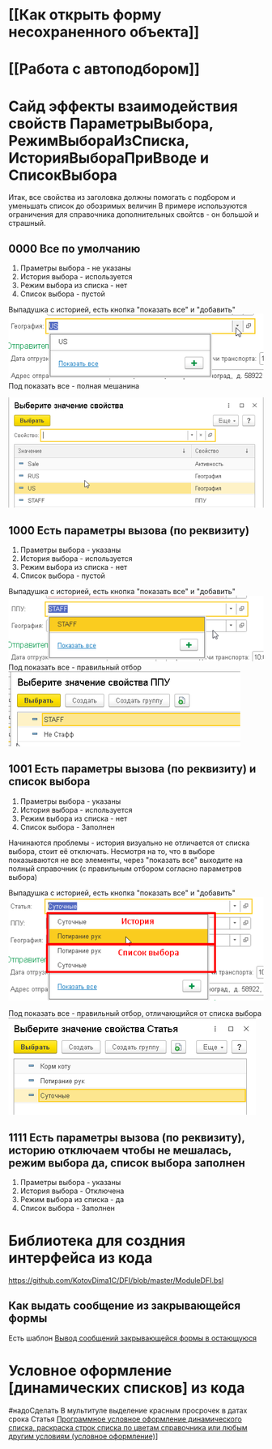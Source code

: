 # [[Как открыть форму несохраненного объекта]]

# [[Работа с автоподбором]]

#  Сайд эффекты взаимодействия свойств ПараметрыВыбора, РежимВыбораИзСписка, ИсторияВыбораПриВводе и СписокВыбора
Итак, все свойства из заголовка должны помогать с подбором и уменьшать список до обозримых величин
В примере используются ограничения для справочника дополнительных свойтсв - он большой и страшный.

## 0000 Все по умолчанию
1. Праметры выбора - не указаны
2. История выбора - используется
3. Режим выбора из списка - нет
4. Список выбора - пустой

Выпадушка с историей, есть кнопка "показать все" и "добавить"
![](Pasted%20image%2020210929123707.png)
Под показать все - полная мешанина

![](Pasted%20image%2020210929123905.png)

## 1000 Есть параметры вызова (по реквизиту)
1. Праметры выбора - указаны
2. История выбора - используется
3. Режим выбора из списка - нет
4. Список выбора - пустой

Выпадушка с историей, есть кнопка "показать все" и "добавить"
![](Pasted%20image%2020210929124115.png)
Под показать все - правильный отбор
![](Pasted%20image%2020210929124154.png)

## 1001 Есть параметры вызова (по реквизиту) и список выбора
1. Праметры выбора - указаны
2. История выбора - используется
3. Режим выбора из списка - нет
4. Список выбора - Заполнен

Начинаются проблемы - история визуально не отличается от списка выбора, стоит её отключать. Несмотря на то, что в выборе показываются не все элементы, через "показать все" выходите на полный справочник (с правильным отбором согласно параметров выбора)

Выпадушка с историей, есть кнопка "показать все" и "добавить"
![](Pasted%20image%2020210929124919.png)

Под показать все - правильный отбор, отличающийся от списка выбора
![](Pasted%20image%2020210929125154.png)

## 1111 Есть параметры вызова (по реквизиту), историю отключаем чтобы не мешалась, режим выбора да,  список выбора заполнен
1. Праметры выбора - указаны
2. История выбора - Отключена
3. Режим выбора из списка - да
4. Список выбора - Заполнен


# Библиотека для создния интерфейса из кода
https://github.com/KotovDima1C/DFI/blob/master/ModuleDFI.bsl

## Как выдать сообщение из закрывающейся формы
Есть шаблон [Вывод сообщений закрывающейся формы в остающуюся](Шаблоны.md#Вывод%20сообщений%20закрывающейся%20формы%20в%20остающуюся)

# Условное оформление \[динамических списков\] из кода

#надоСделать В мультитуле выделение красным просрочек в датах срока
Статья [Программное условное оформление динамического списка, раскраска строк списка по цветам справочника или любым другим условиям (условное оформление)](https://infostart.ru/1c/articles/1335442/)]
